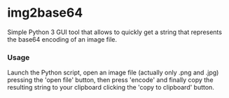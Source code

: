 # img2base64

Simple Python 3 GUI tool that allows to quickly get a string that represents the 
base64 encoding of an image file.

### Usage ###

Launch the Python script, open an image file (actually only .png and .jpg) pressing 
the 'open file' button, then press 'encode' and finally copy the resulting string to 
your clipboard clicking the 'copy to clipboard' button.